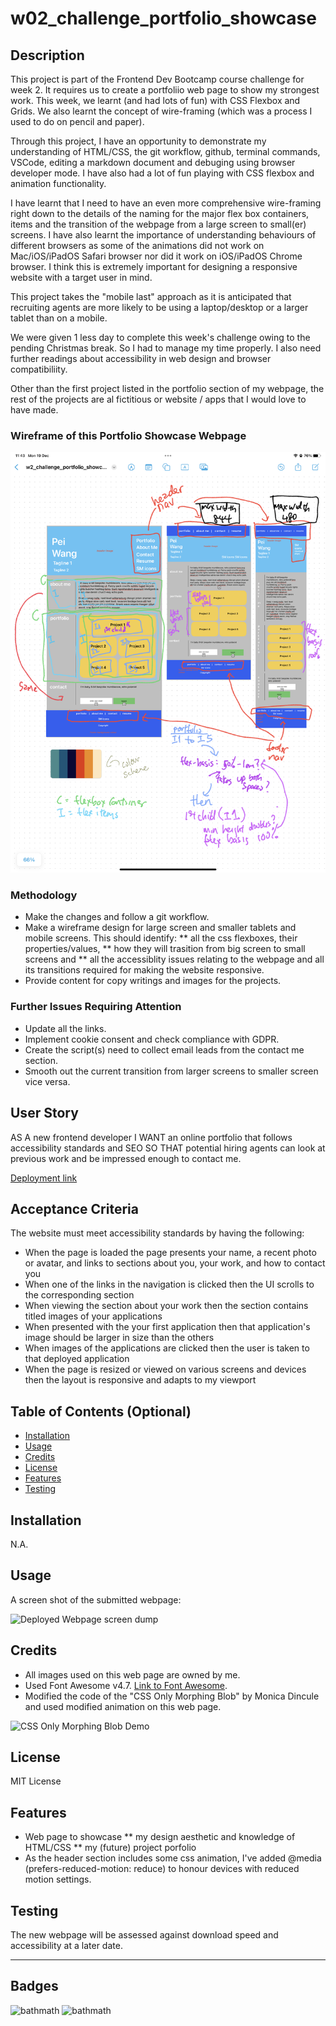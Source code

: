 # w02_challenge_portfolio_showcase


## Description

This project is part of the Frontend Dev Bootcamp course challenge for week 2. It requires us to create a portfoliio web page to show my strongest work. This week, we learnt (and had lots of fun) with CSS Flexbox and Grids. We also learnt the concept of wire-framing (which was a process I used to do on pencil and paper). 

Through this project, I have an opportunity to demonstrate my understanding of HTML/CSS, the git workflow, github, terminal commands, VSCode, editing a markdown document and debuging using browser developer mode. I have also had a lot of fun playing with CSS flexbox and animation functionality.  

I have learnt that I need to have an even more comprehensive wire-framing right down to the details of the naming for the major flex box containers, items and the transition of the webpage from a large screen to small(er) screens. I have also learnt the importance of understanding behaviours of different browsers as some of the animations did not work on Mac/iOS/iPadOS Safari browser nor did it work on iOS/iPadOS Chrome browser. I think this is extremely important for designing a responsive website with a target user in mind.

This project takes the "mobile last" approach as it is anticipated that recruiting agents are more likely to be using a laptop/desktop or a larger tablet than on a mobile.

We were given 1 less day to complete this week's challenge owing to the pending Christmas break. So I had to manage my time properly. I also need further readings about accessibility in web design and browser compatibiliity.

Other than the first project listed in the portfolio section of my webpage, the rest of the projects are al fictitious or website / apps that I would love to have made. 


### Wireframe of this Portfolio Showcase Webpage

![Wireframe image for this webpage](assets/images/wire_frame_peiwang_portfolio_webpage.png)



### Methodology

* Make the changes and follow a git workflow.
* Make a wireframe design for large screen and smaller tablets and mobile screens. This should identify:
  ** all the css flexboxes, their properties/values, 
  ** how they will trasition from big screen to small screens and
  ** all the accessiblity issues relating to the webpage and all its transitions required for making the website responsive. 
* Provide content for copy writings and images for the projects.



### Further Issues Requiring Attention

* Update all the links.
* Implement cookie consent and check compliance with GDPR.
* Create the script(s) need to collect email leads from the contact me section.
* Smooth out the current transition from larger screens to smaller screen vice versa.



## User Story

AS A new frontend developer
I WANT an online portfolio that follows accessibility standards and SEO
SO THAT potential hiring agents can look at previous work and be impressed enough to contact me.

[Deployment link](https://havetimedrinktea.github.io/w02_challenge_portforlio_showcase/)



## Acceptance Criteria

The website must meet accessibility standards by having the following:

* When the page is loaded the page presents your name, a recent photo or avatar, and links to sections about you, your work, and how to contact you
* When one of the links in the navigation is clicked then the UI scrolls to the corresponding section
* When viewing the section about your work then the section contains titled images of your applications
* When presented with the your first application then that application's image should be larger in size than the others
* When images of the applications are clicked then the user is taken to that deployed application
* When the page is resized or viewed on various screens and devices then the layout is responsive and adapts to my viewport


## Table of Contents (Optional)

* [Installation](#installation)
* [Usage](#usage)
* [Credits](#credits)
* [License](#license)
* [Features](#features)
* [Testing](#testing)


## Installation

N.A.


## Usage 

A screen shot of the submitted webpage:

![Deployed Webpage screen dump](assets/images/w02_challenge_portforlio_showcase.png)



## Credits

* All images used on this web page are owned by me.
* Used Font Awesome v4.7. [Link to Font Awesome](https://fontawesome.com).
* Modified the code of the "CSS Only Morphing Blob" by Monica Dincule and used modified animation on this web page.

![CSS Only Morphing Blob Demo](https://codepen.io/notwaldorf/pen/omXwzw)



## License

MIT License



## Features

* Web page to showcase 
  ** my design aesthetic and knowledge of HTML/CSS
  ** my (future) project porfolio 
* As the header section includes some css animation, I've added @media (prefers-reduced-motion: reduce) to honour devices with reduced motion settings.
	

	
	
## Testing

The new webpage will be assessed against download speed and accessibility at a later date. 



---

## Badges

![bathmath](https://img.shields.io/badge/Memo%20League-Golden-yellow)
![bathmath](https://img.shields.io/badge/SoloLearn%20League-Mars-red)
